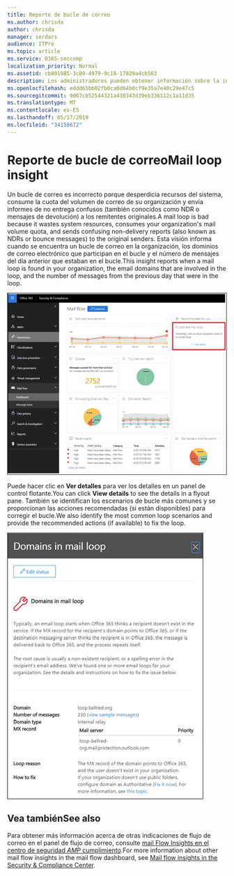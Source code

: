 ```yaml
---
title: Reporte de bucle de correo
ms.author: chrisda
author: chrisda
manager: serdars
audience: ITPro
ms.topic: article
ms.service: O365-seccomp
localization_priority: Normal
ms.assetid: cb801985-3c89-4979-9c18-17829a4cb563
description: Los administradores pueden obtener información sobre la información sobre el bucle de correo en el panel del flujo de correo en el centro de seguridad & cumplimiento.
ms.openlocfilehash: eddd65bb02fb0ca0d64b0cf9e35a7e40c29e47c5
ms.sourcegitcommit: 9d67cb52544321a430343d39eb336112c1a11d35
ms.translationtype: MT
ms.contentlocale: es-ES
ms.lasthandoff: 05/17/2019
ms.locfileid: "34158672"
---
```

# <a name="mail-loop-insight"></a><span data-ttu-id="7098b-103">Reporte de bucle de correo</span><span class="sxs-lookup"><span data-stu-id="7098b-103">Mail loop insight</span></span>

<span data-ttu-id="7098b-104">Un bucle de correo es incorrecto porque desperdicia recursos del sistema, consume la cuota del volumen de correo de su organización y envía informes de no entrega confusos (también conocidos como NDR o mensajes de devolución) a los remitentes originales.</span><span class="sxs-lookup"><span data-stu-id="7098b-104">A mail loop is bad because it wastes system resources, consumes your organization's mail volume quota, and sends confusing non-delivery reports (also known as NDRs or bounce messages) to the original senders.</span></span> <span data-ttu-id="7098b-105">Esta visión informa cuando se encuentra un bucle de correo en la organización, los dominios de correo electrónico que participan en el bucle y el número de mensajes del día anterior que estaban en el bucle.</span><span class="sxs-lookup"><span data-stu-id="7098b-105">This insight reports when a mail loop is found in your organization, the email domains that are involved in the loop, and the number of messages from the previous day that were in the loop.</span></span>

![Un bucle de correo información sobre el panel del flujo de correo en el centro de seguridad & cumplimiento](media/c3f707cb-4c89-4e88-989c-81ce1d1d6b99.png)

<span data-ttu-id="7098b-107">Puede hacer clic en **Ver detalles** para ver los detalles en un panel de control flotante.</span><span class="sxs-lookup"><span data-stu-id="7098b-107">You can click **View details** to see the details in a flyout pane.</span></span> <span data-ttu-id="7098b-108">También se identifican los escenarios de bucle más comunes y se proporcionan las acciones recomendadas (si están disponibles) para corregir el bucle.</span><span class="sxs-lookup"><span data-stu-id="7098b-108">We also identify the most common loop scenarios and provide the recommended actions (if available) to fix the loop.</span></span>

![Panel flotante después de hacer clic en ver detalles en un bucle incorrecto información sobre el panel de flujo de correo](media/f7e21300-c62f-41ec-853f-4a2775cd8aa7.png)

## <a name="see-also"></a><span data-ttu-id="7098b-110">Vea también</span><span class="sxs-lookup"><span data-stu-id="7098b-110">See also</span></span>

<span data-ttu-id="7098b-111">Para obtener más información acerca de otras indicaciones de flujo de correo en el panel de flujo de correo, consulte [mail Flow Insights en el centro de seguridad _AMP_ cumplimiento](mail-flow-insights.md).</span><span class="sxs-lookup"><span data-stu-id="7098b-111">For more information about other mail flow insights in the mail flow dashboard, see [Mail flow insights in the Security & Compliance Center](mail-flow-insights.md).</span></span>
